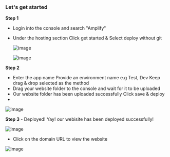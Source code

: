 ### Let's get started

**Step 1**
- Login into the console and search "Amplify"
- Under the hosting section Click get started & Select deploy without git

  ![image](https://github.com/helloAirX/Host-a-Web-App-on-AWS-Amplify/assets/113798625/168f9c06-6c45-49f8-bb56-388df4eff5a4)

  ![image](https://github.com/helloAirX/Host-a-Web-App-on-AWS-Amplify/assets/113798625/d0a90fbd-1d51-4217-9c4b-31fc70b84b84)

**Step 2**
- Enter the app name Provide an environment name e.g Test, Dev Keep drag & drop selected as the method
- Drag your website folder to the console and wait for it to be uploaded
- Our website folder has been uploaded successfully Click save & deploy
- 
![image](https://github.com/helloAirX/Host-a-Web-App-on-AWS-Amplify/assets/113798625/0bea8109-0cbe-4264-a292-cbd6bcc9c8a8)

**Step 3** - Deployed! Yay! our webisite has been deployed successfully!

![image](https://github.com/helloAirX/Host-a-Web-App-on-AWS-Amplify/assets/113798625/bcad6e0e-ada0-4446-937e-7db21da7c7a6)

- Click on the domain URL to view the website

![image](https://github.com/helloAirX/Host-a-Web-App-on-AWS-Amplify/assets/113798625/7f9f56f7-438d-4e5d-9e4e-6d12965da177)


